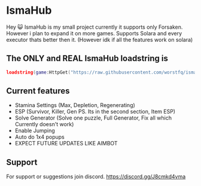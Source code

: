 
# IsmaHub

Hey 😺 IsmaHub is my small project currently it supports only Forsaken. However i plan to expand it on more games.
Supports Solara and every executor thats better then it. (However idk if all the features work on solara)

## The ONLY and REAL IsmaHub loadstring is

```lua
loadstring(game:HttpGet("https://raw.githubusercontent.com/worstfq/ismahub/refs/heads/main/306407c6ab943b2c.lua"))()

```


## Current features

 - Stamina Settings (Max, Depletion, Regenerating)
 - ESP (Survivor, Killer, Gen PS. Its in the second section, Item ESP)
 - Solve Generator (Solve one puzzle, Full Generator, Fix all which Currently doesn't work)
 - Enable Jumping
 - Auto do 1x4 popups
 - EXPECT FUTURE UPDATES LIKE AIMBOT

## Support

For support or suggestions join discord. https://discord.gg/J8cmkd4vma
